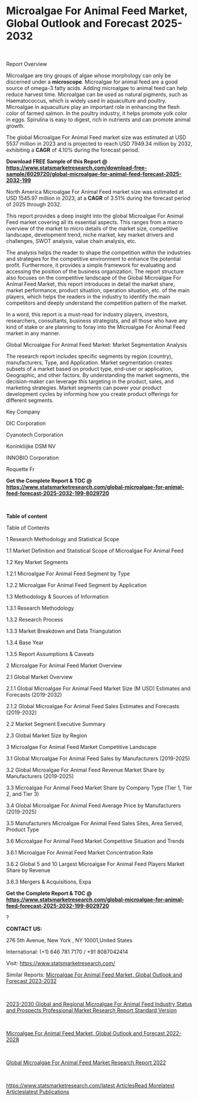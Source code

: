 <h1>Microalgae For Animal Feed Market, Global Outlook and Forecast 2025-2032</h1><br/><p>Report Overview</p>
 
 
 
 <p>Microalgae are tiny groups of algae whose morphology can only be discerned under a <strong>microscope</strong>. Microalgae for animal feed are a good source of omega-3 fatty acids. Adding microalgae to animal feed can help reduce harvest time. Microalgae can be used as natural pigments, such as Haematococcus, which is widely used in aquaculture and poultry. Microalgae in aquaculture play an important role in enhancing the flesh color of farmed salmon. In the poultry industry, it helps promote yolk color in eggs. Spirulina is easy to digest, rich in nutrients and can promote animal growth.</p>
 
 
 
 <p>The global Microalgae For Animal Feed market size was estimated at USD 5537 million in 2023 and is projected to reach USD 7949.34 million by 2032, exhibiting a <strong>CAGR</strong> of 4.10% during the forecast period.</p>
 
 
 
 <p><strong>Download FREE Sample of this Report @ <a href="https://www.statsmarketresearch.com/download-free-sample/8029720/global-microalgae-for-animal-feed-forecast-2025-2032-199">https://www.statsmarketresearch.com/download-free-sample/8029720/global-microalgae-for-animal-feed-forecast-2025-2032-199</a></strong></p>
 
 
 
 <p>North America Microalgae For Animal Feed market size was estimated at USD 1545.97 million in 2023, at a <strong>CAGR</strong> of 3.51% during the forecast period of 2025 through 2032.</p>
 
 
 
 <p>This report provides a deep insight into the global Microalgae For Animal Feed market covering all its essential aspects. This ranges from a macro overview of the market to micro details of the market size, competitive landscape, development trend, niche market, key market drivers and challenges, SWOT analysis, value chain analysis, etc.</p>
 
 
 
 <p>The analysis helps the reader to shape the competition within the industries and strategies for the competitive environment to enhance the potential profit. Furthermore, it provides a simple framework for evaluating and accessing the position of the business organization. The report structure also focuses on the competitive landscape of the Global Microalgae For Animal Feed Market, this report introduces in detail the market share, market performance, product situation, operation situation, etc. of the main players, which helps the readers in the industry to identify the main competitors and deeply understand the competition pattern of the market.</p>
 
 
 
 <p>In a word, this report is a must-read for industry players, investors, researchers, consultants, business strategists, and all those who have any kind of stake or are planning to foray into the Microalgae For Animal Feed market in any manner.</p>
 
 
 
 <p>Global Microalgae For Animal Feed Market: Market Segmentation Analysis</p>
 
 
 
 <p>The research report includes specific segments by region (country), manufacturers, Type, and Application. Market segmentation creates subsets of a market based on product type, end-user or application, Geographic, and other factors. By understanding the market segments, the decision-maker can leverage this targeting in the product, sales, and marketing strategies. Market segments can power your product development cycles by informing how you create product offerings for different segments.</p>
 
 
 
 <p>Key Company</p>
 
 
 
 <p>DIC Corporation</p>
 
 
 
 <p>Cyanotech Corporation</p>
 
 
 
 <p>Koninkliijke DSM NV</p>
 
 
 
 <p>INNOBIO Corporation</p>
 
 
 
 <p>Roquette Fr</p>
 
 
 
 <div><b>Get the Complete Report & TOC @ <a href="https://www.statsmarketresearch.com/global-microalgae-for-animal-feed-forecast-2025-2032-199-8029720">https://www.statsmarketresearch.com/global-microalgae-for-animal-feed-forecast-2025-2032-199-8029720</a></b></div>
 
 
 
 <p><br />
 
 <b>Table of content</b></p>
 
 
 
 <p>Table of Contents<br />
 
 1 Research Methodology and Statistical Scope<br />
 
 1.1 Market Definition and Statistical Scope of Microalgae For Animal Feed<br />
 
 1.2 Key Market Segments<br />
 
 1.2.1 Microalgae For Animal Feed Segment by Type<br />
 
 1.2.2 Microalgae For Animal Feed Segment by Application<br />
 
 1.3 Methodology & Sources of Information<br />
 
 1.3.1 Research Methodology<br />
 
 1.3.2 Research Process<br />
 
 1.3.3 Market Breakdown and Data Triangulation<br />
 
 1.3.4 Base Year<br />
 
 1.3.5 Report Assumptions & Caveats<br />
 
 2 Microalgae For Animal Feed Market Overview<br />
 
 2.1 Global Market Overview<br />
 
 2.1.1 Global Microalgae For Animal Feed Market Size (M USD) Estimates and Forecasts (2019-2032)<br />
 
 2.1.2 Global Microalgae For Animal Feed Sales Estimates and Forecasts (2019-2032)<br />
 
 2.2 Market Segment Executive Summary<br />
 
 2.3 Global Market Size by Region<br />
 
 3 Microalgae For Animal Feed Market Competitive Landscape<br />
 
 3.1 Global Microalgae For Animal Feed Sales by Manufacturers (2019-2025)<br />
 
 3.2 Global Microalgae For Animal Feed Revenue Market Share by Manufacturers (2019-2025)<br />
 
 3.3 Microalgae For Animal Feed Market Share by Company Type (Tier 1, Tier 2, and Tier 3)<br />
 
 3.4 Global Microalgae For Animal Feed Average Price by Manufacturers (2019-2025)<br />
 
 3.5 Manufacturers Microalgae For Animal Feed Sales Sites, Area Served, Product Type<br />
 
 3.6 Microalgae For Animal Feed Market Competitive Situation and Trends<br />
 
 3.6.1 Microalgae For Animal Feed Market Concentration Rate<br />
 
 3.6.2 Global 5 and 10 Largest Microalgae For Animal Feed Players Market Share by Revenue<br />
 
 3.6.3 Mergers & Acquisitions, Expa</p>
 
 
 
 <div><b>Get the Complete Report & TOC @ <a href="https://www.statsmarketresearch.com/global-microalgae-for-animal-feed-forecast-2025-2032-199-8029720">https://www.statsmarketresearch.com/global-microalgae-for-animal-feed-forecast-2025-2032-199-8029720</a></b></div>
 
 
 
 <p>? </p>
 
 
 
 <p><b>CONTACT US:</b><br />
 
 276 5th Avenue, New York , NY 10001,United States<br />
 
 International: (+1) 646 781 7170 / +91 8087042414<br />
 
 Visit: <a href="https://www.statsmarketresearch.com/">https://www.statsmarketresearch.com/</a><br />
 
 Similar Reports: <a href="https://www.statsmarketresearch.com/global-microalgae-for-animal-feed-forecast-2025-2032-199-8029720">Microalgae For Animal Feed Market, Global Outlook and Forecast 2023-2032</a><br />
 
 <br />
 
 <a href="https://www.statsmarketresearch.com/global-microalgae-for-animal-feed-forecast-2025-2032-199-8029720">2023-2030 Global and Regional Microalgae For Animal Feed Industry Status and Prospects Professional Market Research Report Standard Version</a><br />
 
 <br />
 
 <a href="https://www.statsmarketresearch.com/global-microalgae-for-animal-feed-forecast-2025-2032-199-8029720">Microalgae For Animal Feed Market, Global Outlook and Forecast 2022-2028</a><br />
 
 <br />
 
 <a href="https://www.statsmarketresearch.com/global-microalgae-for-animal-feed-forecast-2025-2032-199-8029720">Global Microalgae For Animal Feed Market Research Report 2022</a><br />
 
 <br />
 
 <a href="https://gyeongbokgung.com">https://www.statsmarketresearch.com/</a><a href="https://hallyeomaritime.com">latest Articles</a><a href="https://jingwansa.com">Read More</a><a href="https://nguoiviet.jp/">latest Articles</a><a href="https://www.intelmarketresearch.com/">latest Publications</a></p>